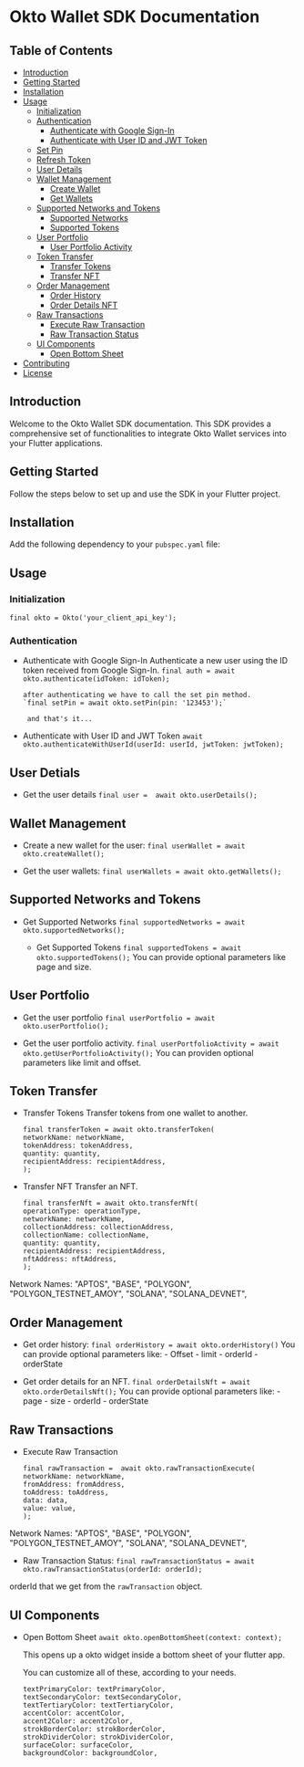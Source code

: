 # Okto Wallet SDK Documentation

## Table of Contents

- [Introduction](#introduction)
- [Getting Started](#getting-started)
- [Installation](#installation)
- [Usage](#usage)
  - [Initialization](#initialization)
  - [Authentication](#authentication)
    - [Authenticate with Google Sign-In](#authenticate-with-google-sign-in)
    - [Authenticate with User ID and JWT Token](#authenticate-with-user-id-and-jwt-token)
  - [Set Pin](#set-pin)
  - [Refresh Token](#refresh-token)
  - [User Details](#user-details)
  - [Wallet Management](#wallet-management)
    - [Create Wallet](#create-wallet)
    - [Get Wallets](#get-wallets)
  - [Supported Networks and Tokens](#supported-networks-and-tokens)
    - [Supported Networks](#supported-networks)
    - [Supported Tokens](#supported-tokens)
  - [User Portfolio](#user-portfolio)
    - [User Portfolio Activity](#user-portfolio-activity)
  - [Token Transfer](#token-transfer)
    - [Transfer Tokens](#transfer-tokens)
    - [Transfer NFT](#transfer-nft)
  - [Order Management](#order-management)
    - [Order History](#order-history)
    - [Order Details NFT](#order-details-nft)
  - [Raw Transactions](#raw-transactions)
    - [Execute Raw Transaction](#execute-raw-transaction)
    - [Raw Transaction Status](#raw-transaction-status)
  - [UI Components](#ui-components)
    - [Open Bottom Sheet](#open-bottom-sheet)
- [Contributing](#contributing)
- [License](#license)

## Introduction

Welcome to the Okto Wallet SDK documentation. This SDK provides a comprehensive set of functionalities to integrate Okto Wallet services into your Flutter applications.

## Getting Started

Follow the steps below to set up and use the SDK in your Flutter project.

## Installation

Add the following dependency to your `pubspec.yaml` file:

## Usage

### Initialization

`final okto = Okto('your_client_api_key');`

### Authentication

- Authenticate with Google Sign-In
      Authenticate a new user using the ID token received from Google Sign-In.
      `final auth = await okto.authenticate(idToken: idToken);`

      after authenticating we have to call the set pin method.
      `final setPin = await okto.setPin(pin: '123453');`

       and that's it...

- Authenticate with User ID and JWT Token
     `await okto.authenticateWithUserId(userId: userId, jwtToken: jwtToken);`

## User Detials

- Get the user details
`final user =  await okto.userDetails();`

## Wallet Management

- Create a new wallet for the user:
    `final userWallet = await okto.createWallet();`

- Get the user wallets:
    `final userWallets = await okto.getWallets();`

## Supported Networks and Tokens

- Get Supported Networks
    `final supportedNetworks = await okto.supportedNetworks();`

    - Get Supported Tokens
    `final supportedTokens = await okto.supportedTokens();`
    You can provide optional parameters like page and size.

## User Portfolio

- Get the user portfolio
    `final userPortfolio = await okto.userPortfolio();`

- Get the user portfolio activity.
    `final userPortfolioActivity = await okto.getUserPortfolioActivity();`
    You can providen optional parameters like limit and offset.

## Token Transfer

- Transfer Tokens
    Transfer tokens from one wallet to another.

    ```
    final transferToken = await okto.transferToken(
    networkName: networkName,
    tokenAddress: tokenAddress,
    quantity: quantity,
    recipientAddress: recipientAddress,
    );

    ```

- Transfer NFT
    Transfer an NFT.
     ```
    final transferNft = await okto.transferNft(
    operationType: operationType,
    networkName: networkName,
    collectionAddress: collectionAddress,
    collectionName: collectionName,
    quantity: quantity,
    recipientAddress: recipientAddress,
    nftAddress: nftAddress,
    );
    ```

Network Names: "APTOS", "BASE", "POLYGON", "POLYGON_TESTNET_AMOY", "SOLANA", "SOLANA_DEVNET",

## Order Management

- Get order history:
    `final orderHistory = await okto.orderHistory()`
    You can provide optional parameters like:
        - Offset
        - limit
        - orderId
        - orderState

- Get order details for an NFT.
    `final orderDetailsNft = await okto.orderDetailsNft();`
        You can provide optional parameters like:
        - page
        - size
        - orderId
        - orderState

## Raw Transactions

- Execute Raw Transaction
    ```
    final rawTransaction =  await okto.rawTransactionExecute(
    networkName: networkName,
    fromAddress: fromAddress,
    toAddress: toAddress,
    data: data,
    value: value,
    );
    ```

Network Names: "APTOS", "BASE", "POLYGON", "POLYGON_TESTNET_AMOY", "SOLANA", "SOLANA_DEVNET",


- Raw Transaction Status:
    `final rawTransactionStatus = await okto.rawTransactionStatus(orderId: orderId);`

orderId that we get from the `rawTransaction` object.


## UI Components

- Open Bottom Sheet
    `await okto.openBottomSheet(context: context);`

    This opens up a okto widget inside a bottom sheet of your flutter app.

    You can customize all of these, according to your needs.
    ```
    textPrimaryColor: textPrimaryColor,
    textSecondaryColor: textSecondaryColor,
    textTertiaryColor: textTertiaryColor,
    accentColor: accentColor,
    accent2Color: accent2Color,
    strokBorderColor: strokBorderColor,
    strokDividerColor: strokDividerColor,
    surfaceColor: surfaceColor,
    backgroundColor: backgroundColor,
    ```